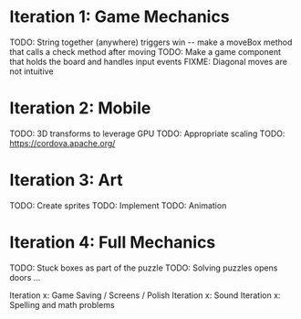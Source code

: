 Iteration 1: Game Mechanics
===========================
TODO: String together (anywhere) triggers win -- make a moveBox method that calls a check method after moving
TODO: Make a game component that holds the board and handles input events
FIXME: Diagonal moves are not intuitive


Iteration 2: Mobile
===================
TODO: 3D transforms to leverage GPU
TODO: Appropriate scaling
TODO: https://cordova.apache.org/


Iteration 3: Art
================
TODO: Create sprites
TODO: Implement
TODO: Animation


Iteration 4: Full Mechanics
===========================
TODO: Stuck boxes as part of the puzzle
TODO: Solving puzzles opens doors
...


Iteration x: Game Saving / Screens / Polish
Iteration x: Sound
Iteration x: Spelling and math problems
